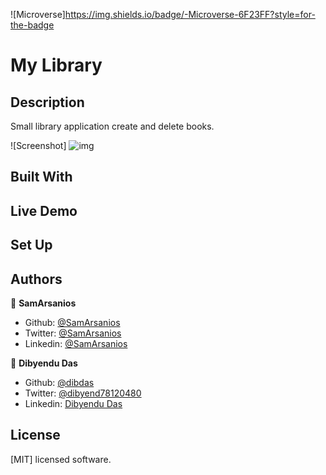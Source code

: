 
![Microverse]https://img.shields.io/badge/-Microverse-6F23FF?style=for-the-badge
 # My Library

 ## Description
 Small library application create and delete books.

 ![Screenshot]
![img](./assets/images/screenshot.png)

## Built With


## Live Demo

## Set Up 



## Authors

👤 **SamArsanios**

- Github: [@SamArsanios](https://github.com/SamArsanios)
- Twitter: [@SamArsanios](https://twitter.com/SamArsanios)
- Linkedin: [@SamArsanios](https://www.linkedin.com/in/samson-kibrom/)

👤 **Dibyendu Das**
- Github: [@dibdas](https://github.com/dibdas)
- Twitter: [@dibyend78120480](https://twitter.com/dibyend78120480)
- Linkedin: [Dibyendu Das](https://www.linkedin.com/in/dibdas/)

## License

[MIT] licensed software.